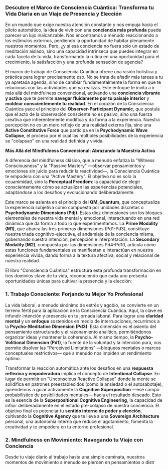 ### Descubre el Marco de Consciencia Cuántica: Transforma tu Vida Diaria en un Viaje de Presencia y Elección

En un mundo que exige nuestra atención constante y nos empuja hacia el piloto automático, la idea de vivir con una **conciencia más profunda** puede parecer un lujo inalcanzable. Nos encontramos a menudo reaccionando a los estímulos externos, perdiendo la oportunidad de habitar plenamente nuestros momentos. Pero, ¿y si esa conciencia no fuera solo un estado de meditación aislado, sino una capacidad intrínseca que puedes integrar en cada faceta de tu vida, transformando la rutina en una oportunidad para el crecimiento, la satisfacción y una profunda sensación de agencia?

El marco de trabajo de Consciencia Cuántica ofrece una visión holística y práctica para lograr precisamente eso. No se trata de añadir más tareas a tu ya apretada agenda, sino de cambiar fundamentalmente la forma en que te relacionas con las actividades que ya realizas. Este enfoque te invita a ir más allá del mindfulness convencional, activando una **conciencia vibrante y activa** que te permite **navegar fluidamente por tu paisaje interior** y **moldear conscientemente tu realidad**. En el corazón de la Consciencia Cuántica yace el principio del **Observer-Participant Dynamic**, que postula que el acto de la observación consciente no es pasivo, sino una fuerza creativa que inherentemente modifica y da forma a la experiencia. Nuestra percepción no es un mero reflejo de una realidad externa fija, sino una **Active Constitutive Force** que participa en la **Psychodynamic Wave Collapse**, el proceso por el cual las múltiples posibilidades de la experiencia se "colapsan" en una realidad definida y vivida.

**Más Allá del Mindfulness Convencional: Abrazando la Maestría Activa**

A diferencia del mindfulness clásico, que a menudo enfatiza la "Witness Consciousness" y la "Passive Mastery" —observar pensamientos y emociones sin juicio para reducir la reactividad—, la Consciencia Cuántica te empodera con una "Active Mastery". El objetivo no es solo la ecuanimidad, sino la **Perceptual Freedom**: la capacidad de elegir conscientemente cómo se actualizan las experiencias potenciales, adaptándose a los desafíos y evolucionando deliberadamente.

Este marco se asienta en el principio del **QM_Quantum**, que conceptualiza la experiencia subjetiva como compuesta por unidades discretas o **Psychodynamic Dimensions (Pdj)**. Estas diez dimensiones son los bloques elementales de nuestra vida mental y emocional, interactuando en una red dinámica que da forma a todo lo que experimentamos. La **Prime Modality (M1)**, que abarca las tres primeras dimensiones (Pd1-Pd3), constituye nuestra triada cognitivo-ejecutiva, el andamiaje de la conciencia misma, gobernando nuestra intención, percepción e interpretación. La **Secondary Modality (M2)**, compuesta por las dimensiones Pd4-Pd10, articula cómo estas funciones fundamentales se manifiestan e interactúan en nuestra experiencia vivida, dando forma a la textura afectiva, social y relacional de nuestra realidad.

El libro "Consciencia Cuántica" estructura esta profunda transformación en tres dominios clave de tu vida, reconociendo que cada uno presenta oportunidades únicas para cultivar la presencia y la elección:

### 1. Trabajo Consciente: Forjando tu Mejor Yo Profesional

La vida laboral, a menudo sinónimo de estrés y agobio, se convierte en un terreno fértil para la aplicación de la Consciencia Cuántica. Aquí, la clave es infundir intención y presencia en tu jornada laboral. Para lograr una **claridad mental** y un **enfoque** sostenidos en medio de interrupciones, recurrimos a la **Psycho-Meditative Dimension (Pd3)**. Esta dimensión es el asiento del pensamiento estructurado y el razonamiento analítico, permitiéndonos organizar ideas y mantener la coherencia. Al mismo tiempo, la **Psycho-Volitional Dimension (Pd1)**, la fuente de la voluntad y la intención pura, nos permite disolver las "Perceived Limitations" —bloqueos mentales o marcos conceptuales restrictivos— que a menudo nos impiden un rendimiento óptimo.

Transformar la reacción automática ante los desafíos en una **respuesta reflexiva y empoderadora** implica el concepto de **Intentional Collapse**. En lugar de permitir un "Unconscious Reactive Collapse" donde la mente se solidifica en patrones preestablecidos (como la ansiedad o el autosabotaje), aprendemos a guiar activamente la **Cognitive Superposition** —ese campo probabilístico de posibilidades mentales— hacia el resultado deseado. Esto es la esencia de la **Superpositional Cognitive Engineering**, la capacidad de influir deliberadamente en el estado pre-colapso de nuestra conciencia. El objetivo final es potenciar tu **sentido interno de poder y elección**, cultivando la **Cognitive Agency** que te lleva a una **Sovereign Architecture** personal, una autonomía interna que reduce el agotamiento, fomenta la creatividad y te empodera en tu entorno profesional.

### 2. Mindfulness en Movimiento: Navegando tu Viaje con Conciencia

Desde tu viaje diario al trabajo hasta una simple caminata, nuestros momentos de movimiento a menudo se pierden en pensamientos o distr